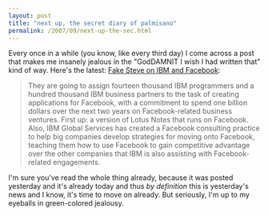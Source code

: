 ```yaml
---
layout: post
title: "next up, the secret diary of palmisano"
permalink: /2007/09/next-up-the-sec.html
---
```


Every once in a while (you know, like every third day) I come across a post that makes me insanely jealous in the "GodDAMNIT I wish I had written that" kind of way. Here's the latest: [Fake Steve on IBM and Facebook](http://fakesteve.blogspot.com/2007/09/ibm-to-announce-1-billion-commitment-to.html):

> They are going to assign fourteen thousand IBM programmers and a hundred thousand IBM business partners to the task of creating applications for Facebook, with a commitment to spend one billion dollars over the next two years on Facebook-related business ventures. First up: a version of Lotus Notes that runs on Facebook. Also, IBM Global Services has created a Facebook consulting practice to help big companies develop strategies for moving onto Facebook, teaching them how to use Facebook to gain competitive advantage over the other companies that IBM is also assisting with Facebook-related engagements.

I'm sure you've read the whole thing already, because it was posted yesterday and it's already today and thus _by definition_ this is yesterday's news and I know, it's time to move on already. But seriously, I'm up to my eyeballs in green-colored jealousy.